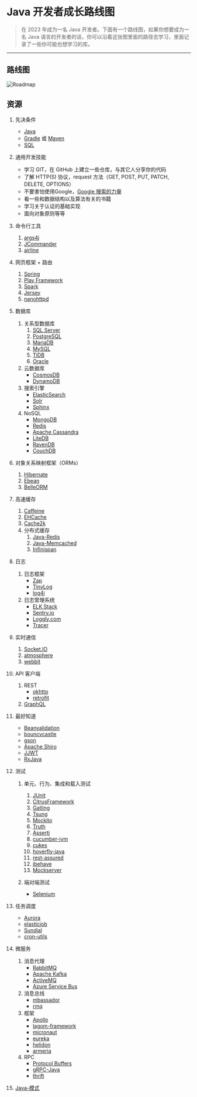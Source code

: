 # Java 开发者成长路线图

> 在 2023 年成为一名 Java 开发者。下面有一个路线图，如果你想要成为一名 Java 语言的开发者的话，你可以沿着这张图里面的路径去学习，里面记录了一些你可能也想学习的库。
----

## 路线图

![Roadmap](java-developer-roadmap.png)

## 资源

1. 先决条件

   - [Java](https://www.java.com/en/download/)
   - [Gradle](https://gradle.org/)
   或 [Maven](https://maven.apache.org/)
   - [SQL](https://www.w3schools.com/sql/default.asp)

2. 通用开发技能

   - 学习 GIT，在 GitHub 上建立一些仓库，与其它人分享你的代码
   - 了解 HTTP(S) 协议，request 方法（GET, POST, PUT, PATCH, DELETE, OPTIONS）
   - 不要害怕使用Google，[Google 搜索的力量](http://www.powersearchingwithgoogle.com/)
   - 看一些和数据结构以及算法有关的书籍
   - 学习关于认证的基础实现
   - 面向对象原则等等

3. 命令行工具
   1. [args4j](http://args4j.kohsuke.org/)
   2. [JCommander](http://jcommander.org/)
   3. [airline](https://github.com/airlift/airline)

4. 网页框架 + 路由

   1. [Spring](https://spring.io/)
   2. [Play Framework](https://www.playframework.com/)
   3. [Spark](http://sparkjava.com/)
   4. [Jersey](https://jersey.github.io/)
   5. [nanohttpd](https://github.com/NanoHttpd/nanohttpd)

5. 数据库

   1. 关系型数据库
      1. [SQL Server](https://www.microsoft.com/en-us/sql-server/sql-server-2017)
      2. [PostgreSQL](https://www.postgresql.org/)
      3. [MariaDB](https://mariadb.org/)
      4. [MySQL](https://www.mysql.com/)
      5. [TiDB](https://github.com/pingcap/tidb)
      6. [Oracle](https://www.oracle.com/database/)
   2. 云数据库
      - [CosmosDB](https://docs.microsoft.com/en-us/azure/cosmos-db)
      - [DynamoDB](https://aws.amazon.com/dynamodb/)
   3. 搜索引擎
      - [ElasticSearch](https://www.elastic.co/)
      - [Solr](http://lucene.apache.org/solr/)
      - [Sphinx](http://sphinxsearch.com/)
   4. NoSQL
      - [MongoDB](https://www.monJavadb.com/)
      - [Redis](https://redis.io/)
      - [Apache Cassandra](http://cassandra.apache.org/)
      - [LiteDB](https://github.com/mbdavid/LiteDB)
      - [RavenDB](https://github.com/ravendb/ravendb)
      - [CouchDB](http://couchdb.apache.org/)

6. 对象关系映射框架（ORMs）

   1. [Hibernate](https://hibernate.org/)
   2. [Ebean](https://ebean.io/)
   3. [BelleORM](https://github.com/codersgarage/BelleORM)

7. 高速缓存

   1. [Caffeine](https://github.com/ben-manes/caffeine)
   2. [EHCache](http://www.ehcache.org/)
   3. [Cache2k](https://cache2k.org/)
   4. 分布式缓存
      1. [Java-Redis](https://github.com/xetorthio/jedis)
      2. [Java-Memcached](https://redislabs.com/lp/memcached-java/)
      3. [Infinispan](http://infinispan.org/)

8. 日志

   1. 日志框架
      - [Zap](https://github.com/uber-Java/zap)
      - [TinyLog](http://www.tinylog.org/)
      - [log4j](https://logging.apache.org/log4j)
   2. 日志管理系统
      - [ELK Stack](https://www.elastic.co/what-is/elk-stack)
      - [Sentry.io](http://sentry.io)
      - [Loggly.com](https://loggly.com)
      - [Tracer](https://github.com/zalando/tracer)

9. 实时通信
   1. [Socket.IO](https://socket.io/)
   2. [atmosphere](https://github.com/Atmosphere/atmosphere)
   3. [webbit](https://github.com/webbit/webbit)

10. API 客户端

    1. REST
       - [okhttp](https://square.github.io/okhttp/)
       - [retrofit](https://square.github.io/retrofit/)
    2. [GraphQL](https://graphql.org/)

11. 最好知道

    - [Beanvalidation](https://beanvalidation.org/)
    - [bouncycastle](https://www.bouncycastle.org/java.html)
    - [gson](https://github.com/google/gson)
    - [Apache Shiro](https://shiro.apache.org/)
    - [JJWT](https://github.com/jwtk/jjwt)
    - [RxJava](https://github.com/ReactiveX/RxJava)

12. 测试

    1. 单元、行为、集成和载入测试
       1. [JUnit](http://junit.org/)
       2. [CitrusFramework](https://citrusframework.org/)
       3. [Gatling](https://gatling.io/)
       4. [Tsung](http://tsung.erlang-projects.org/)
       5. [Mockito](https://site.mockito.org/)
       6. [Truth](https://github.com/google/truth)
       7. [Assertj](https://joel-costigliola.github.io/assertj)
       8. [cucumber-jvm](https://github.com/cucumber/cucumber-jvm)
       9. [cukes](https://github.com/ctco/cukes)
       10. [hoverfly-java](https://github.com/SpectoLabs/hoverfly-java)
       11. [rest-assured](https://github.com/rest-assured/rest-assured)
       12. [jbehave](https://jbehave.org/)
       13. [Mockserver](https://www.mock-server.com)

    2. 端对端测试
       - [Selenium](https://github.com/tebeka/selenium)

13. 任务调度

    - [Aurora](https://aurora.apache.org/)
    - [elasticjob](https://github.com/elasticjob/elastic-job-lite)
    - [Sundial](https://github.com/knowm/Sundial)
    - [cron-utils](https://github.com/jmrozanec/cron-utils)

14. 微服务

    1. 消息代理
       - [RabbitMQ](https://www.rabbitmq.com/tutorials/tutorial-one-javascript.html)
       - [Apache Kafka](https://www.npmjs.com/package/kafka-node)
       - [ActiveMQ](https://github.com/apache/activemq)
       - [Azure Service Bus](https://docs.microsoft.com/en-us/azure/service-bus-messaging/service-bus-messaging-overview)
    2. 消息总线
       - [mbassador](https://github.com/bennidi/mbassador)
       - [rmq](https://github.com/xetorthio/rmq)
    3. 框架
         - [Apollo](https://spotify.github.io/apollo/)
         - [lagom-framework](https://www.lightbend.com/lagom-framework)
         - [micronaut](https://micronaut.io/)
         - [eureka](https://github.com/Netflix/eureka)
         - [helidon](https://helidon.io/#/)
         - [armeria](https://github.com/line/armeria)
    4. RPC
         - [Protocol Buffers](https://github.com/protocolbuffers/protobuf)
         - [gRPC-Java](https://github.com/grpc/grpc-java)
         - [thrift](https://thrift.apache.org/)

15. [Java-模式](https://github.com/iluwatar/java-design-patterns)
